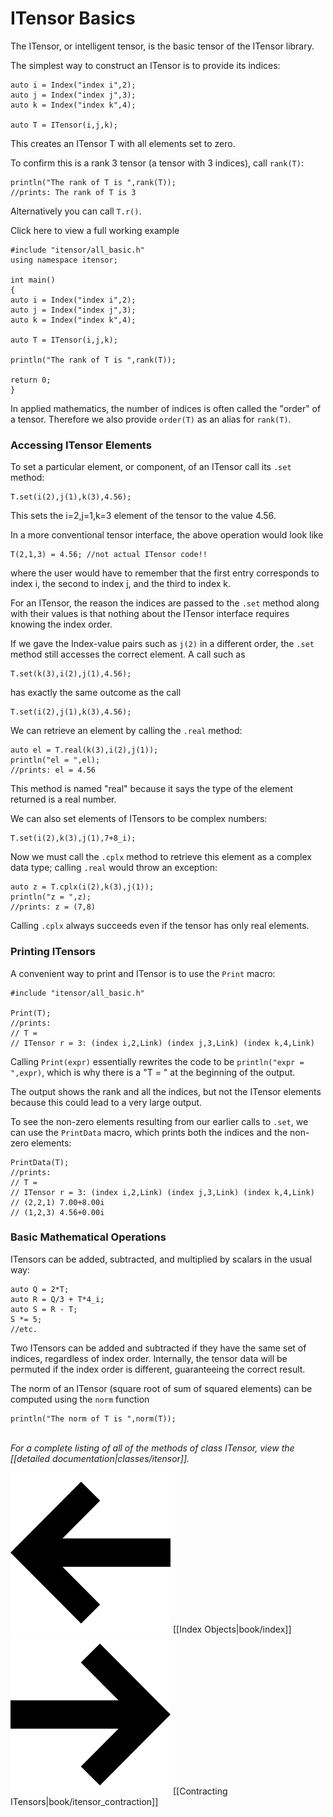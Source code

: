 # ITensor Basics

The ITensor, or intelligent tensor, is the basic tensor of the ITensor library.

The simplest way to construct an ITensor is to provide its indices:

    auto i = Index("index i",2);
    auto j = Index("index j",3);
    auto k = Index("index k",4);

    auto T = ITensor(i,j,k);

This creates an ITensor T with all elements set to zero.

To confirm this is a rank 3 tensor (a tensor with 3 indices), call `rank(T)`:
    
    println("The rank of T is ",rank(T));
    //prints: The rank of T is 3

Alternatively you can call `T.r()`.

<div class="example_clicker">Click here to view a full working example</div>

    #include "itensor/all_basic.h"
    using namespace itensor;

    int main()
    {
    auto i = Index("index i",2);
    auto j = Index("index j",3);
    auto k = Index("index k",4);
    
    auto T = ITensor(i,j,k);
    
    println("The rank of T is ",rank(T));

    return 0;
    }

In applied mathematics, the number of 
indices is often called the "order" of a tensor. Therefore we also provide
`order(T)` as an alias for `rank(T)`.

<a name="elements"></a>
### Accessing ITensor Elements

To set a particular element, or component, of an ITensor call its `.set` method:

    T.set(i(2),j(1),k(3),4.56);

This sets the i=2,j=1,k=3 element of the tensor to the value 4.56.

In a more conventional tensor interface, the above operation would look like

    T(2,1,3) = 4.56; //not actual ITensor code!!

where the user would have to remember that the first entry corresponds to index
i, the second to index j, and the third to index k.

For an ITensor, the reason the indices are passed to the `.set` method along with their values
is that nothing about the ITensor interface requires knowing the index order.

If we gave the Index-value pairs such as `j(2)` in a different order,
the `.set` method still accesses the correct element. A call such as 

    T.set(k(3),i(2),j(1),4.56);

has exactly the same outcome as the call

    T.set(i(2),j(1),k(3),4.56);

We can retrieve an element by calling the `.real` method:

    auto el = T.real(k(3),i(2),j(1));
    println("el = ",el);
    //prints: el = 4.56

This method is named "real" because it says the type of the element
returned is a real number.

We can also set elements of ITensors to be complex numbers:

    T.set(i(2),k(3),j(1),7+8_i);

Now we must call the `.cplx` method to retrieve this element as a 
complex data type; calling `.real` would throw an exception:

    auto z = T.cplx(i(2),k(3),j(1));
    println("z = ",z);
    //prints: z = (7,8)

Calling `.cplx` always succeeds even if the tensor has only real elements.

### Printing ITensors 

A convenient way to print and ITensor is to use the `Print` macro:

    #include "itensor/all_basic.h"
    
    Print(T);
    //prints: 
    // T = 
    // ITensor r = 3: (index i,2,Link) (index j,3,Link) (index k,4,Link)

Calling `Print(expr)` essentially rewrites the code to be `println("expr = ",expr)`,
which is why there is a "T = " at the beginning of the output.

The output shows the rank and all the indices, but not the ITensor elements
because this could lead to a very large output.

To see the non-zero elements resulting from our earlier calls to `.set`, 
we can use the `PrintData` macro, which prints both 
the indices and the non-zero elements:

    PrintData(T);
    //prints: 
    // T = 
    // ITensor r = 3: (index i,2,Link) (index j,3,Link) (index k,4,Link)
    // (2,2,1) 7.00+8.00i
    // (1,2,3) 4.56+0.00i

### Basic Mathematical Operations

ITensors can be added, subtracted, and multiplied by scalars in the usual way:

    auto Q = 2*T;
    auto R = Q/3 + T*4_i;
    auto S = R - T;
    S *= 5;
    //etc.

Two ITensors can be added and subtracted if they have the same 
set of indices, regardless of index order. Internally, the tensor data
will be permuted if the index order is different, guaranteeing the correct 
result.

The norm of an ITensor (square root of sum of squared elements) can be computed
using the `norm` function

    println("The norm of T is ",norm(T));


<br/>
<i>For a complete listing of all of the methods of class ITensor, view the
[[detailed documentation|classes/itensor]].</i>


<!-- Commented out for now

### Other ITensor Constructors

To construct a scalar ITensor with a single real or complex 
element x, call

    auto S = ITensor(x);

Constructing an ITensor with a set of Index-value pairs sets
the corresponding element to 1, leaving the rest zero:

    auto F = ITensor(i(2),k(1));

    println(F.real(i(2),k(1)));
    //prints: 1

    println(F.real(i(1),k(1)));
    //prints: 0

This constructor is very handy for creating ITensors which
"pick out" a single element of another tensor.

-->


<span style="float:left;"><img src="docs/arrowleft.png" class="icon">
[[Index Objects|book/index]]
</span>
<span style="float:right;"><img src="docs/arrowright.png" class="icon">
[[Contracting ITensors|book/itensor_contraction]]
</span>
